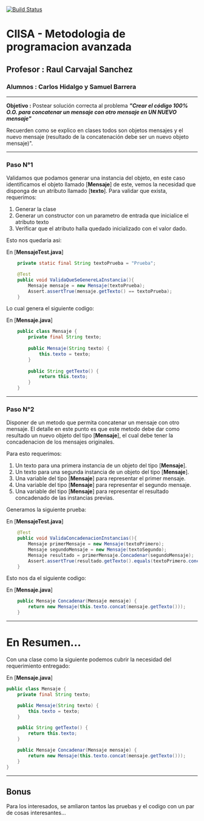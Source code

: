[![Build Status](https://travis-ci.org/silverfox78/PooMensajeConcatenado.svg?branch=master)](https://travis-ci.org/silverfox78/PooMensajeConcatenado)


# CIISA - Metodologia de programacion avanzada
## **Profesor :** Raul Carvajal Sanchez
### **Alumnos :** Carlos Hidalgo y Samuel Barrera
---

**Objetivo :** Postear solución correcta al problema ***"Crear el código 100% O.O. para concatenar  un mensaje con otro mensaje en UN NUEVO mensaje"***

Recuerden como se explico en clases todos son objetos mensajes y el nuevo mensaje (resultado de la concatenación debe ser un nuevo objeto mensaje)".

---

### Paso N°1

Validamos que podamos generar una instancia del objeto, en este caso identificamos el objeto llamado [**Mensaje**] de este, vemos la necesidad que disponga de un atributo llamado [**texto**].
Para validar que exista, requerimos:

1. Generar la clase
2. Generar un constructor con un parametro de entrada que inicialice el atributo texto
3. Verificar que el atributo halla quedado inicializado con el valor dado.

Esto nos quedaria asi:

En [**MensajeTest.java**]
```java
    private static final String textoPrueba = "Prueba";

    @Test
    public void ValidaQueSeGenereLaInstancia(){
        Mensaje mensaje = new Mensaje(textoPrueba);
        Assert.assertTrue(mensaje.getTexto() == textoPrueba);
    }
```

Lo cual genera el siguiente codigo:

En [**Mensaje.java**]
```java
    public class Mensaje {
        private final String texto;
    
        public Mensaje(String texto) {
            this.texto = texto;
        }
    
        public String getTexto() {
            return this.texto;
        }
    }
```

---

### Paso N°2

Disponer de un metodo que permita concatenar un mensaje con otro mensaje.
El detalle en este punto es que este metodo debe dar como resultado un nuevo objeto del tipo [**Mensaje**], el cual debe tener la concadenacion de los mensajes originales.

Para esto requerimos:

1. Un texto para una primera instancia de un objeto del tipo [**Mensaje**].
2. Un texto para una segunda instancia de un objeto del tipo [**Mensaje**].
3. Una variable del tipo [**Mensaje**] para representar el primer mensaje.
4. Una variable del tipo [**Mensaje**] para representar el segundo mensaje.
5. Una variable del tipo [**Mensaje**] para representar el resultado concadenado de las instancias previas.

Generamos la siguiente prueba:

En [**MensajeTest.java**]
```java
    @Test
    public void ValidaConcadenacionInstancias(){
        Mensaje primerMensaje = new Mensaje(textoPrimero);
        Mensaje segundoMensaje = new Mensaje(textoSegundo);
        Mensaje resultado = primerMensaje.Concadenar(segundoMensaje);
        Assert.assertTrue(resultado.getTexto().equals(textoPrimero.concat(textoSegundo)));
    }
```

Esto nos da el siguiente codigo:

En [**Mensaje.java**]
```java
    public Mensaje Concadenar(Mensaje mensaje) {
        return new Mensaje(this.texto.concat(mensaje.getTexto()));
    }
```

---

# En Resumen...

Con una clase como la siguiente podemos cubrir la necesidad del requerimiento entregado:

En [**Mensaje.java**]
```java
public class Mensaje {
    private final String texto;

    public Mensaje(String texto) {
        this.texto = texto;
    }

    public String getTexto() {
        return this.texto;
    }

    public Mensaje Concadenar(Mensaje mensaje) {
        return new Mensaje(this.texto.concat(mensaje.getTexto()));
    }
}
```

---

## Bonus

Para los interesados, se amliaron tantos las pruebas y el codigo con un par de cosas interesantes...

